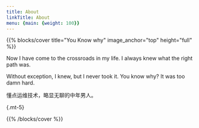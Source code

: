 ```yaml
---
title: About
linkTitle: About
menu: {main: {weight: 100}}
---
```



{{% blocks/cover title="You Know why" image_anchor="top" height="full" %}}



Now I have come to the crossroads in my life. I always knew what the right path was.



Without exception, I knew, but I never took it. You know why? It was too damn hard.


懂点运维技术，略显无聊的中年男人。

{.mt-5}


{{% /blocks/cover %}}



<!-- Google tag (gtag.js) -->
<script async src="https://www.googletagmanager.com/gtag/js?id=G-MJFCJQTQ0G"></script>
<script>
  window.dataLayer = window.dataLayer || [];
  function gtag(){dataLayer.push(arguments);}
  gtag('js', new Date());

  gtag('config', 'G-MJFCJQTQ0G');
</script>